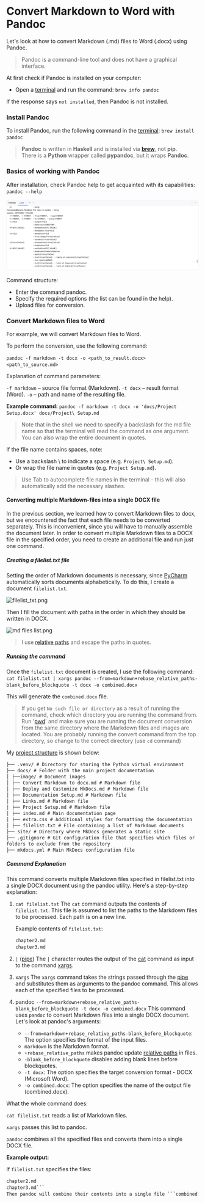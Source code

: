 # Convert Markdown to Word with Pandoc
Let's look at how to convert Markdown (.md) files to Word (.docx) using Pandoc.

> Pandoc is a command-line tool and does not have a graphical interface.

At first check if Pandoc is installed on your computer:

   - Open a [terminal](# "A program for executing commands in the text interface of the operating system") and run the command: ```brew info pandoc```

If the response says ```not installed```, then Pandoc is not installed.

### Install Pandoc
To install Pandoc, run the following command in the [terminal](# "A program for executing commands in the text interface of the operating system"): ```brew install pandoc```

> **Pandoc** is written in **Haskell** and is installed via **[brew](# "A package manager for macOS and Linux that allows you to install and manage various command line tools")**, not **pip**.   
> There is a **Python** wrapper called **pypandoc**, but it wraps **Pandoc**.

### Basics of working with Pandoc
After installation, check Pandoc help to get acquainted with its capabilities: ```pandoc --help```

![pandoc --help result.png](image/pandoc/pandoc%20--help%20result.png)

Command structure:

* Enter the command pandoc.
* Specify the required options (the list can be found in the help).
* Upload files for conversion.

### Convert Markdown files to Word
For example, we will convert Markdown files to Word.

To perform the conversion, use the following command:

```pandoc -f markdown -t docx -o <path_to_result.docx> <path_to_source.md>```

Explanation of command parameters:

```-f markdown``` – source file format (Markdown).
```-t docx``` – result format (Word).
```-o``` – path and name of the resulting file.

**Example command:**
```pandoc -f markdown -t docx -o 'docs/Project Setup.docx' docs/Project\ Setup.md```

> Note that in the shell we need to specify a backslash for the md file name so that the terminal will read the command as one argument. You can also wrap the entire document in quotes.

If the file name contains spaces, note:

* Use a backslash \ to indicate a space (e.g. ```Project\ Setup.md```).
* Or wrap the file name in quotes (e.g. ```Project Setup.md```).

> Use Tab to autocomplete file names in the terminal - this will also automatically add the necessary slashes.

#### Converting multiple Markdown-files into a single DOCX file

In the previous section, we learned how to convert Markdown files to docx, but we encountered the fact that each file needs to be converted separately. This is inconvenient, since you will have to manually assemble the document later.
In order to convert multiple Markdown files to a DOCX file in the specified order, you need to create an additional file and run just one command.

##### Creating a filelist.txt file

Setting the order of Markdown documents is necessary, since [PyCharm](# "Integrated development environment (IDE) with support for Python, Markdown files, and documentation preview functions") automatically sorts documents alphabetically. To do this, I create a document `filelist.txt`.

![filelist_txt.png](image/From%20md%20to%20docx/filelist_txt.png)

Then I fill the document with paths in the order in which they should be written in DOCX.

![md files list.png](image/From%20md%20to%20docx/md%20files%20list.png)

> I use [relative paths](# "References to files or folders relative to the current working directory, instead of specifying the full path") and escape the paths in quotes.

##### Running the command

Once the `filelist.txt` document is created, I use the following command: ```cat filelist.txt | xargs pandoc --from=markdown+rebase_relative_paths-blank_before_blockquote -t ​​docx -o combined.docx```

This will generate the `combined.docx` file.

> If you get `No such file or directory` as a result of running the command, check which directory you are running the command from. Run '[pwd](# "A terminal command that shows the current working directory")' and make sure you are running the document conversion from the same directory where the Markdown files and images are located.
> You are probably running the convert command from the top directory, so change to the correct directory (use `cd` command)

My [project structure](# "A hierarchical organization of files and folders in a project. For example, the docs/ folder contains Markdown documents") is shown below:

```how-to-create-web-docs/
├── .venv/ # Directory for storing the Python virtual environment
├── docs/ # Folder with the main project documentation
│ ├──image/ # Document images
│ ├── Convert Markdown to docx.md # Markdown file
│ ├── Deploy and Customize MkDocs.md # Markdown file
│ ├── Documentation Setup.md # Markdown file
│ ├── Links.md # Markdown file
│ ├── Project Setup.md # Markdown file
│ ├── index.md # Main documentation page
│ ├── extra.css # Additional styles for formatting the documentation
│ ├── filelist.txt # File containing a list of Markdown documents
├── site/ # Directory where MkDocs generates a static site
├── .gitignore # Git configuration file that specifies which files or folders to exclude from the repository
├── mkdocs.yml # Main MkDocs configuration file
```

##### Command Explanation
This command converts multiple Markdown files specified in filelist.txt into a single DOCX document using the pandoc utility. Here's a step-by-step explanation:

1. ```cat filelist.txt```
    The ```cat``` command outputs the contents of ```filelist.txt```. This file is assumed to list the paths to the Markdown files to be processed. Each path is on a new line.
    
    Example contents of ```filelist.txt```:
    
    ```chapter1.md
    chapter2.md
    chapter3.md
    ```
        
2. ```|``` ([pipe](# "(|): a symbol used to pass the output of one command as input to another command"))
The ```|``` character routes the output of the [cat](# "a terminal command that prints the contents of a file to the terminal") command as input to the command [xargs](# "A command-line utility that allows you to pass input (such as a list of files) to another command as arguments").

3. ```xargs```
The ```xargs``` command takes the strings passed through the [pipe](# "(|): a symbol used to pass the output of one command as input to another command") and substitutes them as arguments to the pandoc command. This allows each of the specified files to be processed.

4. pandoc ```--from=markdown+rebase_relative_paths-blank_before_blockquote -t docx -o combined.docx```
This command uses ```pandoc``` to convert Markdown files into a single DOCX document. Let's look at pandoc's arguments:

    * ```--from=markdown+rebase_relative_paths-blank_before_blockquote```: The option specifies the format of the input files.
    * ```markdown``` is the Markdown format.
    * ```+rebase_relative_paths``` makes pandoc update [relative paths](# "References to files or folders relative to the current working directory, instead of specifying the full path") in files.
    * ```-blank_before_blockquote``` disables adding blank lines before blockquotes.
    * ```-t docx```: The option specifies the target conversion format - DOCX (Microsoft Word).
    * ```-o combined.docx```: The option specifies the name of the output file (combined.docx).

What the whole command does:

```cat filelist.txt``` reads a list of Markdown files.

```xargs``` passes this list to pandoc.

```pandoc``` combines all the specified files and converts them into a single DOCX file.

**Example output:**

If ```filelist.txt``` specifies the files:

```chapter1.md
chapter2.md
chapter3.md```
Then pandoc will combine their contents into a single file ```combined.docx```.
